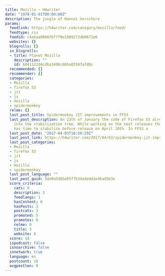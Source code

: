 ```yaml
---
title: Mozilla – H4writer
date: "1970-01-01T00:00:00Z"
description: The jungle of Hannes Verschore
params:
  feedlink: https://h4writer.com/category/mozilla/feed/
  feedtype: rss
  feedid: c4a6aa9866f6f7f9e1989273db0672e6
  websites: {}
  blogrolls: []
  in_blogrolls:
  - title: Planet Mozilla
    description: ""
    id: 6041122d4cdba349bc86ba85507a7d8c
  recommended: []
  recommender: []
  categories:
  - Mozilla
  - firefox 53
  - jit
  - js
  - mozilla
  - spidermonkey
  relme: {}
  last_post_title: Spidermonkey JIT improvements in FF53
  last_post_description: On 23th of January the code of Firefox 53 already merged
    into the stabilization tree. While working on the next releases the code of FF53
    has time to stabilize before release on April 18th. In FF53 a
  last_post_date: "2017-04-03T10:58:29Z"
  last_post_link: https://h4writer.com/2017/04/03/spidermonkey-jit-improvements-in-ff53/
  last_post_categories:
  - Mozilla
  - firefox 53
  - jit
  - js
  - mozilla
  - spidermonkey
  last_post_language: ""
  last_post_guid: 5de0a5d05e65ffb34adedd1e46ad5b3e
  score_criteria:
    cats: 0
    description: 3
    feedlangs: 1
    hasContent: 0
    hasPosts: 3
    postcats: 3
    promoted: 5
    promotes: 0
    relme: 0
    title: 3
    website: 0
  score: 18
  ispodcast: false
  isnoarchive: false
  innetwork: true
  language: en
  postcount: 10
  avgpostlen: 0
---
```


